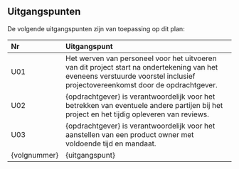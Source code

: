 ## Uitgangspunten

De volgende uitgangspunten zijn van toepassing op dit plan:

| Nr           | Uitgangspunt                                                                                                                      |
|:-------------|:----------------------------------------------------------------------------------------------------------------------------------|
| U01          | Het werven van personeel voor het uitvoeren van dit project start na ondertekening van het eveneens verstuurde voorstel inclusief projectovereenkomst door de opdrachtgever. |
| U02          | {opdrachtgever} is verantwoordelijk voor het betrekken van eventuele andere partijen bij het project en het tijdig opleveren van reviews. |
| U03          | {opdrachtgever} is verantwoordelijk voor het aanstellen van een product owner met voldoende tijd en mandaat. |
| {volgnummer} | {uitgangspunt}                                                                                                                    |
